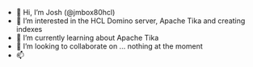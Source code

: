 - 👋 Hi, I’m Josh (@jmbox80hcl)
- 👀 I’m interested in the HCL Domino server, Apache Tika and creating indexes
- 🌱 I’m currently learning about Apache Tika
- 💞️ I’m looking to collaborate on ... nothing at the moment
- 📫 

<!---
jmbox80hcl/jmbox80hcl is a ✨ special ✨ repository because its `README.md` (this file) appears on your GitHub profile.
You can click the Preview link to take a look at your changes.
--->
